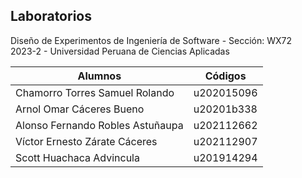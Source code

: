 ## Laboratorios
  
Diseño de Experimentos de Ingeniería de Software - Sección: WX72  
2023-2 - Universidad Peruana de Ciencias Aplicadas

| Alumnos | Códigos | 
|----------|----------|
| Chamorro Torres Samuel Rolando  | u202015096   |
| Arnol Omar Cáceres Bueno | u20201b338   |
| Alonso Fernando Robles Astuñaupa  | u202112662   |
|Víctor Ernesto Zárate Cáceres | u202112907   |
| Scott Huachaca Advincula | u201914294   |